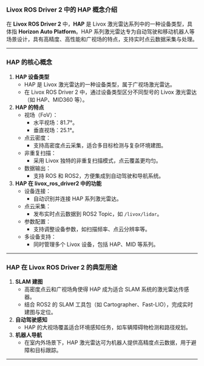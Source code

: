 ### Livox ROS Driver 2 中的 HAP 概念介绍

在 **Livox ROS Driver 2** 中，**HAP** 是 Livox 激光雷达系列中的一种设备类型，具体指 **Horizon Auto Platform**。HAP 系列激光雷达专为自动驾驶和移动机器人等场景设计，具有高精度、高性能和广视场的特点，支持实时点云数据采集与处理。

------

### HAP 的核心概念

1. **HAP 设备类型**
   - HAP 是 Livox 激光雷达的一种设备类型，属于广视场激光雷达。
   - 在 Livox ROS Driver 2 中，通过设备类型区分不同型号的 Livox 激光雷达（如 HAP、MID360 等）。
2. **HAP 的特点**
   - 视场（FoV）：
     - 水平视场：81.7°。
     - 垂直视场：25.1°。
   - 点云密度：
     - 支持高密度点云采集，适合多目标检测与复杂环境建图。
   - 非重复扫描：
     - 采用 Livox 独特的非重复扫描模式，点云覆盖更均匀。
   - 数据输出：
     - 支持 ROS 和 ROS2，方便集成到自动驾驶和导航系统。
3. **HAP 在 livox_ros_driver2 中的功能**
   - 设备连接：
     - 自动识别并连接 HAP 系列激光雷达。
   - 点云采集：
     - 发布实时点云数据到 ROS2 Topic，如 `/livox/lidar`。
   - 参数配置：
     - 支持调整设备参数，如扫描频率、点云分辨率等。
   - 多设备支持：
     - 同时管理多个 Livox 设备，包括 HAP、MID 等系列。

------

### HAP 在 Livox ROS Driver 2 的典型用途

1. **SLAM 建图**
   - 高密度点云和广视场角使得 HAP 成为适合 SLAM 系统的激光雷达传感器。
   - 结合 ROS2 的 SLAM 工具包（如 Cartographer、Fast-LIO），完成实时建图与定位。
2. **自动驾驶感知**
   - HAP 的大视场覆盖适合环境感知任务，如车辆障碍物检测和路径规划。
3. **机器人导航**
   - 在室内外场景下，HAP 激光雷达可为机器人提供高精度点云数据，用于避障和目标跟踪。

------

